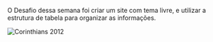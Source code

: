 O Desafio dessa semana foi criar um site com tema livre, e utilizar a estrutura de tabela para organizar as informações.


![Corinthians 2012](https://github.com/gustaavoosantos/Desafio-11-e-12/assets/163207767/b246c0f4-0d6d-45cb-9d38-14707e1aaae9) 
